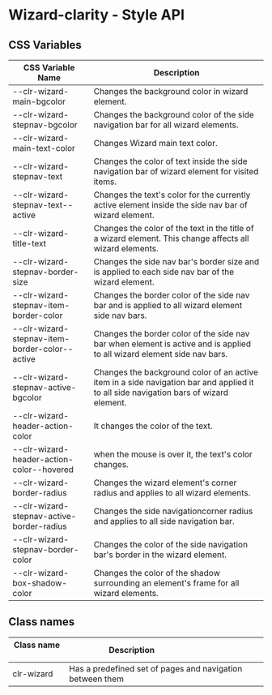 # Wizard-clarity - Style API

## CSS Variables

| CSS Variable Name          | Description                                                        |
| -------------------------- | ------------------------------------------------------------------ |
| --clr-wizard-main-bgcolor | Changes the background color in wizard element.
| --clr-wizard-stepnav-bgcolor | Changes the background color of the side navigation bar for all wizard elements.
| --clr-wizard-main-text-color | Changes Wizard main text color.
| --clr-wizard-stepnav-text | Changes the color of text inside the side navigation bar of wizard element for visited items.
| --clr-wizard-stepnav-text--active | Changes the text's color for the currently active element inside the side nav bar of wizard element.
| --clr-wizard-title-text | Changes the color of the text in the title of a wizard element. This change affects all wizard elements.
| --clr-wizard-stepnav-border-size | Changes the side nav bar's border size and is applied to each side nav bar of the wizard element.
| --clr-wizard-stepnav-item-border-color | Changes the border color of the side nav bar and is applied to all wizard element side nav bars.
| --clr-wizard-stepnav-item-border-color--active | Changes the border color of the side nav bar when element is active and is applied to all wizard element side nav bars.
| --clr-wizard-stepnav-active-bgcolor | Changes the background color of an active item in a side navigation bar and applied it to all side navigation bars of wizard element.
| --clr-wizard-header-action-color| It changes the color of the text.
| --clr-wizard-header-action-color--hovered | when the mouse is over it, the text's color changes.
| --clr-wizard-border-radius | Changes the wizard element's corner radius and applies to all wizard elements.
| --clr-wizard-stepnav-active-border-radius | Changes the side navigationcorner radius and applies to all side navigation bar.
| --clr-wizard-stepnav-border-color | Changes the color of the side navigation bar's border in the wizard element.
| --clr-wizard-box-shadow-color | Changes the color of the shadow surrounding an element's frame for all wizard elements.

## Class names

| Class name    | Description                              |
| ------------- | ---------------------------------------- |
| clr-wizard | Has a predefined set of pages and navigation between them |
